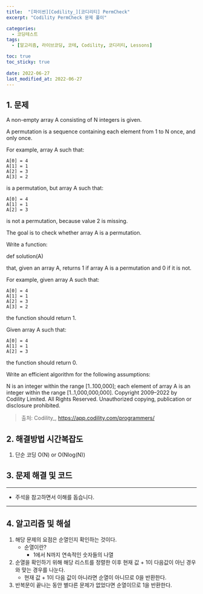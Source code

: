 ```yaml
---
title:  "[파이썬][Codility_][코디리티] PermCheck"
excerpt: "Codility PermCheck 문제 풀이"

categories:
  - 코딩테스트
tags:
  - [알고리즘, 라이브코딩, 코테, Codility, 코디리티, Lessons]

toc: true
toc_sticky: true
 
date: 2022-06-27
last_modified_at: 2022-06-27
---
```



## 1. 문제

A non-empty array A consisting of N integers is given.

A permutation is a sequence containing each element from 1 to N once, and only once.

For example, array A such that:

    A[0] = 4
    A[1] = 1
    A[2] = 3
    A[3] = 2
is a permutation, but array A such that:

    A[0] = 4
    A[1] = 1
    A[2] = 3
is not a permutation, because value 2 is missing.

The goal is to check whether array A is a permutation.

Write a function:

def solution(A)

that, given an array A, returns 1 if array A is a permutation and 0 if it is not.

For example, given array A such that:

    A[0] = 4
    A[1] = 1
    A[2] = 3
    A[3] = 2
the function should return 1.

Given array A such that:

    A[0] = 4
    A[1] = 1
    A[2] = 3
the function should return 0.

Write an efficient algorithm for the following assumptions:

N is an integer within the range [1..100,000];
each element of array A is an integer within the range [1..1,000,000,000].
Copyright 2009–2022 by Codility Limited. All Rights Reserved. Unauthorized copying, publication or disclosure prohibited.

> 출처: Codility_, https://app.codility.com/programmers/

## 2. 해결방법 시간복잡도
1. 단순 코딩 O(N) or O(Nlog(N))


## 3. 문제 해결 및 코드
--- 

<script src="https://gist.github.com/godhin/9ef2b358e77b2f7e68ccd6a856b325de.js"></script>

- 주석을 참고하면서 이해를 돕습니다.
---

## 4. 알고리즘 및 해설

1. 해당 문제의 요점은 순열인지 확인하는 것이다.
    - 순열이란?
        - 1에서 N까지 연속적인 숫자들의 나열
2. 순열을 확인하기 위해 해당 리스트를 정렬한 이후 현재 값 + 1이 다음값이 아닌 경우와 맞는 경우를 나눈다.
    - 현재 값 + 1이 다음 값이 아니라면 순열이 아니므로 0을 반환한다.
3. 반복문이 끝나는 동안 별다른 문제가 없었다면 순열이므로 1을 반환한다.